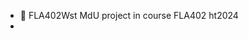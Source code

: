 - 👋 FLA402Wst
  MdU project in course FLA402 ht2024
- 
<!---
FLA402Wst/FLA402Wst is a ✨ special ✨ repository because its `README.md` (this file) appears on your GitHub profile.
You can click the Preview link to take a look at your changes.
Nu uppdaterat till 0.2/0
--->
